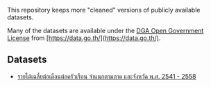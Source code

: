 This repository keeps more "cleaned" versions of publicly available
datasets.

Many of the datasets are available under the [DGA Open Government License](https://data.go.th/TermsAndConditions.aspx) from [https://data.go.th/](https://data.go.th/).

## Datasets 

* [รายได้เฉลี่ยต่อเดือนต่อครัวเรือน จำแนกตามภาค และจังหวัด พ.ศ. 2541 - 2558](average-income-41-58/README.md)